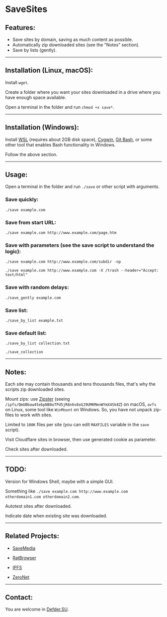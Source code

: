 # SaveSites

## Features:

- Save sites by domain, saving as much content as possible.
- Automatically zip downloaded sites (see the "Notes" section).
- Save by lists (gently).

---

## Installation (Linux, macOS):

Install `wget`.

Create a folder where you want your sites downloaded in a drive where you have enough space available.

Open a terminal in the folder and run `chmod +x save*`.

---

## Installation (Windows):

Install [WSL](https://docs.microsoft.com/en-us/windows/wsl/install-win10) (requires about 2GB disk space), [Cygwin](https://www.cygwin.com/), [Git Bash](http://git-scm.com), or some other tool that enables Bash functionality in Windows.

Follow the above section.

---

## Usage:

Open a terminal in the folder and run `./save` or other script with arguments.

### Save quickly:
`./save example.com`

### Save from start URL:
`./save example.com http://www.example.com/page.htm`

### Save with parameters (see the save script to understand the logic):
`./save example.com http://www.example.com/subdir -np`

`./save example.com http://www.example.com -X /trash --header="Accept: text/html"`

### Save with random delays:
`./save_gently example.com`

### Save list:
`./save_by_list example.txt`

### Save default list:
`./save_by_list collection.txt`

`./save_collection`

---

## Notes:

Each site may contain thousands and tens thousands files, that's why the scripts zip downloaded sites.

Mount zips: use [Zipster](https://coriolis-systems.com#free-stuff) (seeing `/ipfs/QmUBbaw45ebpNB8oTPd5jR8n6v8oGJ9UMKMmnWYmX4Sk8Z`) on macOS, `avfs` on Linux, some tool like `WinMount` on Windows. So, you have not unpack zip-files to work with sites.

Limited to `100K` files per site (you can edit `MAXFILES` variable in the `save` script).

Visit Cloudflare sites in browser, then use generated cookie as parameter.

Check sites after downloaded.

---

## TODO:

Version for Windows Shell, maybe with a simple GUI.

Something like `./save example.com http://www.example.com otherdomain1.com otherdomain2.com`.

Autotest sites after downloaded.

Indicate date when existing site was downloaded.

---

## Related Projects:

- [SaveMedia](https://github.com/defder-su/SaveMedia)

- [RatBrowser](https://ratbrowser.com)

- [IPFS](https://ipfs.io)

- [ZeroNet](https://zeronet.io)

---

## Contact:

You are welcome in [Defder.SU](https://defder.su).
